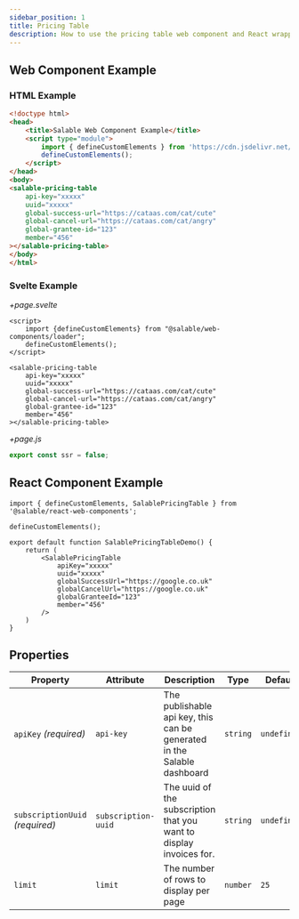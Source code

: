 ```yaml
---
sidebar_position: 1
title: Pricing Table
description: How to use the pricing table web component and React wrapper
---
```


## Web Component Example 

### HTML Example

```html
<!doctype html>
<head>
    <title>Salable Web Component Example</title>
    <script type="module">
        import { defineCustomElements } from 'https://cdn.jsdelivr.net/npm/@salable/web-components/loader/index.es2017.js';
        defineCustomElements();
    </script>
</head>
<body>
<salable-pricing-table
    api-key="xxxxx"
    uuid="xxxxx"
    global-success-url="https://cataas.com/cat/cute"
    global-cancel-url="https://cataas.com/cat/angry"
    global-grantee-id="123"
    member="456"
></salable-pricing-table>
</body>
</html>
```

### Svelte Example

*+page.svelte*
```sveltehtml
<script>
    import {defineCustomElements} from "@salable/web-components/loader";
    defineCustomElements();
</script>

<salable-pricing-table
    api-key="xxxxx"
    uuid="xxxxx"
    global-success-url="https://cataas.com/cat/cute"
    global-cancel-url="https://cataas.com/cat/angry"
    global-grantee-id="123"
    member="456"
></salable-pricing-table>
```

*+page.js*
```js
export const ssr = false;
```

## React Component Example

```tsx
import { defineCustomElements, SalablePricingTable } from '@salable/react-web-components';

defineCustomElements();

export default function SalablePricingTableDemo() {
    return (
        <SalablePricingTable
            apiKey="xxxxx"
            uuid="xxxxx"
            globalSuccessUrl="https://google.co.uk"
            globalCancelUrl="https://google.co.uk"
            globalGranteeId="123"
            member="456"
        />
    )
}
```

## Properties

| Property                        | Attribute           | Description                                                             | Type     | Default     |
| ------------------------------- | ------------------- | ----------------------------------------------------------------------- | -------- | ----------- |
| `apiKey` _(required)_           | `api-key`           | The publishable api key, this can be generated in the Salable dashboard | `string` | `undefined` |
| `subscriptionUuid` _(required)_ | `subscription-uuid` | The uuid of the subscription that you want to display invoices for.     | `string` | `undefined` |
| `limit`                         | `limit`             | The number of rows to display per page                                  | `number` | `25`        |
